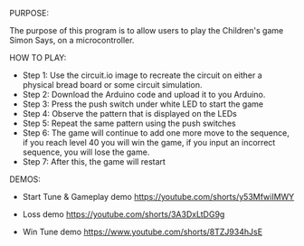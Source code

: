 
PURPOSE:

The purpose of this program is to allow users to play the Children's game Simon Says, 
on a microcontroller.
  
HOW TO PLAY:
- Step 1: Use the circuit.io image to recreate the circuit on either a physical bread board or some circuit simulation.
- Step 2: Download the Arduino code and upload it to you Arduino.
- Step 3: Press the push switch under white LED to start the game
- Step 4: Observe the pattern that is displayed on the LEDs
- Step 5: Repeat the same pattern using the push switches
- Step 6: The game will continue to add one more move to the sequence, if you reach level 40 you will win the game, if you input an incorrect sequence, you will lose the game. 
- Step 7: After this, the game will restart

DEMOS:
- Start Tune & Gameplay demo
  https://youtube.com/shorts/y53MfwiIMWY

- Loss demo
  https://youtube.com/shorts/3A3DxLtDG9g

- Win Tune demo
  https://www.youtube.com/shorts/8TZJ934hJsE
